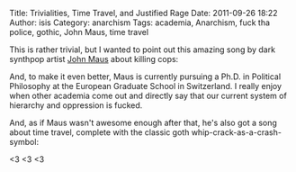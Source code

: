 Title: Trivialities, Time Travel, and Justified Rage
Date: 2011-09-26 18:22
Author: isis
Category: anarchism
Tags: academia, Anarchism, fuck tha police, gothic, John Maus, time travel

This is rather trivial, but I wanted to point out this amazing song by
dark synthpop artist [John Maus][] about killing cops:

And, to make it even better, Maus is currently pursuing a Ph.D. in
Political Philosophy at the European Graduate School in Switzerland. I
really enjoy when other academia come out and directly say that our
current system of hierarchy and oppression is fucked.

And, as if Maus wasn't awesome enough after that, he's also got a song
about time travel, complete with the classic goth
whip-crack-as-a-crash-symbol:

\<3 \<3 \<3

  [John Maus]: http://mausspace.com/
